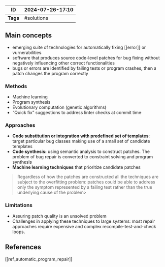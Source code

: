 | ID       | 2024-07-26-17:10 |
| -------- | ---------------- |
| **Tags** | #solutions       |
## Main concepts
- emerging suite of technologies for automatically fixing [[error]] or vurnerabilities
- software that produces source code-level patches for bug fixing without negatively influencing other correct functionalities
- bugs or errors are identified by failing tests or program crashes, then a patch changes the program correctly

### Methods

- Machine learning
- Program synthesis
- Evolutionary computation (genetic algorithms)
- “Quick fix” suggestions to address linter checks at commit time

### Approaches

- **Code substitution or integration with predefined set of templates**: target particular bug classes making use of a small set of candidate templates
- **Code synthesis:** using semantic analysis to construct patches. The problem of bug repair is converted to constraint solving and program synthesis
- **Machine learning techniques** that prioritize candidate patches

> Regardless of how the patches are constructed all the techniques are subject to the overfitting problem: patches could be able to address only the symptom represented by a failing test rather than the true underlying cause of the problem> 

### Limitations

- Assuring patch quality is an unsolved problem
- Challenges in applying these techniques to large systems: most repair approaches require expensive and complex recompile-test-and-check loops.
## References
[[ref_automatic_program_repair]]